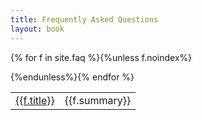 ```yaml
---
title: Frequently Asked Questions
layout: book
---
```



<table>

{% for f in site.faq %}{%unless f.noindex%}<tr>
	<td><a href="{{f.url}}">{{f.title}}</a></td><td> {{f.summary}}</td>
</tr>
{%endunless%}{% endfor %}

</table>

